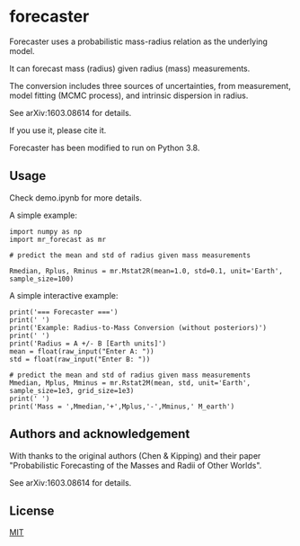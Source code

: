 # forecaster

Forecaster uses a probabilistic mass-radius relation as the underlying model.

It can forecast mass (radius) given radius (mass) measurements.

The conversion includes three sources of uncertainties, from measurement, model fitting (MCMC process), and intrinsic dispersion in radius.

See arXiv:1603.08614 for details. 

If you use it, please cite it.

Forecaster has been modified to run on Python 3.8.

## Usage

Check demo.ipynb for more details.


A simple example:

	import numpy as np
	import mr_forecast as mr
	
	# predict the mean and std of radius given mass measurements

	Rmedian, Rplus, Rminus = mr.Mstat2R(mean=1.0, std=0.1, unit='Earth', sample_size=100)

A simple interactive example:
    
    print('=== Forecaster ===')
    print(' ')
    print('Example: Radius-to-Mass Conversion (without posteriors)')
    print(' ')
    print('Radius = A +/- B [Earth units]')
    mean = float(raw_input("Enter A: "))
    std = float(raw_input("Enter B: "))

    # predict the mean and std of radius given mass measurements
    Mmedian, Mplus, Mminus = mr.Rstat2M(mean, std, unit='Earth', sample_size=1e3, grid_size=1e3)
    print(' ')
    print('Mass = ',Mmedian,'+',Mplus,'-',Mminus,' M_earth')
    
## Authors and acknowledgement

With thanks to the original authors (Chen & Kipping) and their paper "Probabilistic Forecasting of the Masses and Radii of Other Worlds".

See arXiv:1603.08614 for details.

## License
[MIT](https://choosealicense.com/licenses/mit/)